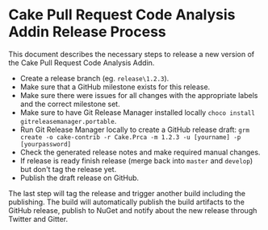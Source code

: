 # Cake Pull Request Code Analysis Addin Release Process

This document describes the necessary steps to release a new version of the Cake Pull Request Code Analysis Addin.

* Create a release branch (eg. `release\1.2.3`).
* Make sure that a GitHub milestone exists for this release.
* Make sure there were issues for all changes with the appropriate labels and the correct milestone set.
* Make sure to have Git Release Manager installed locally `choco install gitreleasemanager.portable`.
* Run Git Release Manager locally to create a GitHub release draft:
  `grm create -o cake-contrib -r Cake.Prca -m 1.2.3 -u [yourname] -p [yourpassword]`
* Check the generated release notes and make required manual changes.
* If release is ready finish release (merge back into `master` and `develop`) but don't tag the release yet.
* Publish the draft release on GitHub.

The last step will tag the release and trigger another build including the publishing.
The build will automatically publish the build artifacts to the GitHub release, publish to NuGet
and notify about the new release through Twitter and Gitter.